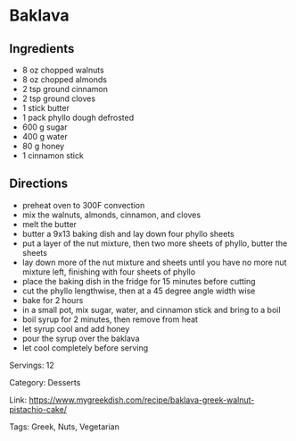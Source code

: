 # Baklava

## Ingredients

- 8 oz chopped walnuts
- 8 oz chopped almonds
- 2 tsp ground cinnamon
- 2 tsp ground cloves
- 1 stick butter
- 1 pack phyllo dough defrosted
- 600 g sugar
- 400 g water
- 80 g honey
- 1 cinnamon stick

## Directions

- preheat oven to 300F convection
- mix the walnuts, almonds, cinnamon, and cloves
- melt the butter
- butter a 9x13 baking dish and lay down four phyllo sheets
- put a layer of the nut mixture, then two more sheets of phyllo, butter the sheets
- lay down more of the nut mixture and sheets until you have no more nut mixture left, finishing with four sheets of phyllo
- place the baking dish in the fridge for 15 minutes before cutting
- cut the phyllo lengthwise, then at a 45 degree angle width wise
- bake for 2 hours
- in a small pot, mix sugar, water, and cinnamon stick and bring to a boil
- boil syrup for 2 minutes, then remove from heat
- let syrup cool and add honey
- pour the syrup over the baklava
- let cool completely before serving

Servings: 12

Category: Desserts

Link: https://www.mygreekdish.com/recipe/baklava-greek-walnut-pistachio-cake/

Tags: Greek, Nuts, Vegetarian

